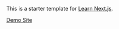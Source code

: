 This is a starter template for [Learn Next.js](https://nextjs.org/learn).

[Demo Site](https://nextjs-blog1-doe91snyh-vishalkakadiya.vercel.app/)
